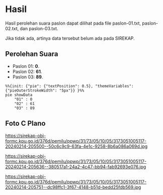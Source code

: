 # Hasil

Hasil perolehan suara paslon dapat dilihat pada file paslon-01.txt, paslon-02.txt, dan paslon-03.txt.

Jika tidak ada, artinya data tersebut belum ada pada SIREKAP.

## Perolehan Suara

 * Paslon 01: **0**.
 * Paslon 02: **61**.
 * Paslon 03: **89**.

```mermaid
%%{init: {"pie": {"textPosition": 0.5}, "themeVariables": {"pieOuterStrokeWidth": "5px"}} }%%
pie showData
    "01" : 0
    "02" : 61
    "03" : 89
```
## Foto C Plano

https://sirekap-obj-formc.kpu.go.id/376d/pemilu/ppwp/31/73/05/10/05/3173051005117-20240214-205500--50c6c9c9-63fa-4e1c-9258-8b6a086a069d.jpg

https://sirekap-obj-formc.kpu.go.id/376d/pemilu/ppwp/31/73/05/10/05/3173051005117-20240214-205636--380517a1-24a2-4c47-bb94-fab92693e076.jpg

https://sirekap-obj-formc.kpu.go.id/376d/pemilu/ppwp/31/73/05/10/05/3173051005117-20240214-205751--dc98ffc1-3f67-4148-b51d-bedd25fdb569.jpg
